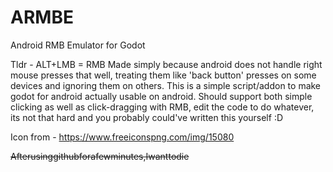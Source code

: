 # ARMBE
Android RMB Emulator for Godot

Tldr - ALT+LMB = RMB Made simply because android does not handle right mouse presses that well, treating them like 'back button' presses on some devices and ignoring them on others. This is a simple script/addon to make godot for android actually usable on android. Should support both simple clicking as well as click-dragging with RMB, edit the code to do whatever, its not that hard and you probably could've written this yourself :D

Icon from - https://www.freeiconspng.com/img/15080

~~Afterusinggithubforafewminutes,Iwanttodie~~
